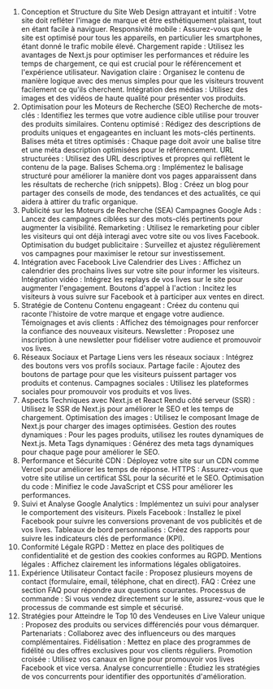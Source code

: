 1. Conception et Structure du Site Web
Design attrayant et intuitif : Votre site doit refléter l'image de marque et être esthétiquement plaisant, tout en étant facile à naviguer.
Responsivité mobile : Assurez-vous que le site est optimisé pour tous les appareils, en particulier les smartphones, étant donné le trafic mobile élevé.
Chargement rapide : Utilisez les avantages de Next.js pour optimiser les performances et réduire les temps de chargement, ce qui est crucial pour le référencement et l'expérience utilisateur.
Navigation claire : Organisez le contenu de manière logique avec des menus simples pour que les visiteurs trouvent facilement ce qu'ils cherchent.
Intégration des médias : Utilisez des images et des vidéos de haute qualité pour présenter vos produits.
2. Optimisation pour les Moteurs de Recherche (SEO)
Recherche de mots-clés : Identifiez les termes que votre audience cible utilise pour trouver des produits similaires.
Contenu optimisé : Rédigez des descriptions de produits uniques et engageantes en incluant les mots-clés pertinents.
Balises méta et titres optimisés : Chaque page doit avoir une balise titre et une méta description optimisées pour le référencement.
URL structurées : Utilisez des URL descriptives et propres qui reflètent le contenu de la page.
Balises Schema.org : Implémentez le balisage structuré pour améliorer la manière dont vos pages apparaissent dans les résultats de recherche (rich snippets).
Blog : Créez un blog pour partager des conseils de mode, des tendances et des actualités, ce qui aidera à attirer du trafic organique.
3. Publicité sur les Moteurs de Recherche (SEA)
Campagnes Google Ads : Lancez des campagnes ciblées sur des mots-clés pertinents pour augmenter la visibilité.
Remarketing : Utilisez le remarketing pour cibler les visiteurs qui ont déjà interagi avec votre site ou vos lives Facebook.
Optimisation du budget publicitaire : Surveillez et ajustez régulièrement vos campagnes pour maximiser le retour sur investissement.
4. Intégration avec Facebook Live
Calendrier des Lives : Affichez un calendrier des prochains lives sur votre site pour informer les visiteurs.
Intégration vidéo : Intégrez les replays de vos lives sur le site pour augmenter l'engagement.
Boutons d'appel à l'action : Incitez les visiteurs à vous suivre sur Facebook et à participer aux ventes en direct.
5. Stratégie de Contenu
Contenu engageant : Créez du contenu qui raconte l'histoire de votre marque et engage votre audience.
Témoignages et avis clients : Affichez des témoignages pour renforcer la confiance des nouveaux visiteurs.
Newsletter : Proposez une inscription à une newsletter pour fidéliser votre audience et promouvoir vos lives.
6. Réseaux Sociaux et Partage
Liens vers les réseaux sociaux : Intégrez des boutons vers vos profils sociaux.
Partage facile : Ajoutez des boutons de partage pour que les visiteurs puissent partager vos produits et contenus.
Campagnes sociales : Utilisez les plateformes sociales pour promouvoir vos produits et vos lives.
7. Aspects Techniques avec Next.js et React
Rendu côté serveur (SSR) : Utilisez le SSR de Next.js pour améliorer le SEO et les temps de chargement.
Optimisation des images : Utilisez le composant Image de Next.js pour charger des images optimisées.
Gestion des routes dynamiques : Pour les pages produits, utilisez les routes dynamiques de Next.js.
Meta Tags dynamiques : Générez des meta tags dynamiques pour chaque page pour améliorer le SEO.
8. Performance et Sécurité
CDN : Déployez votre site sur un CDN comme Vercel pour améliorer les temps de réponse.
HTTPS : Assurez-vous que votre site utilise un certificat SSL pour la sécurité et le SEO.
Optimisation du code : Minifiez le code JavaScript et CSS pour améliorer les performances.
9. Suivi et Analyse
Google Analytics : Implémentez un suivi pour analyser le comportement des visiteurs.
Pixels Facebook : Installez le pixel Facebook pour suivre les conversions provenant de vos publicités et de vos lives.
Tableaux de bord personnalisés : Créez des rapports pour suivre les indicateurs clés de performance (KPI).
10. Conformité Légale
RGPD : Mettez en place des politiques de confidentialité et de gestion des cookies conformes au RGPD.
Mentions légales : Affichez clairement les informations légales obligatoires.
11. Expérience Utilisateur
Contact facile : Proposez plusieurs moyens de contact (formulaire, email, téléphone, chat en direct).
FAQ : Créez une section FAQ pour répondre aux questions courantes.
Processus de commande : Si vous vendez directement sur le site, assurez-vous que le processus de commande est simple et sécurisé.
12. Stratégies pour Atteindre le Top 10 des Vendeuses en Live
Valeur unique : Proposez des produits ou services différenciés pour vous démarquer.
Partenariats : Collaborez avec des influenceurs ou des marques complémentaires.
Fidélisation : Mettez en place des programmes de fidélité ou des offres exclusives pour vos clients réguliers.
Promotion croisée : Utilisez vos canaux en ligne pour promouvoir vos lives Facebook et vice versa.
Analyse concurrentielle : Étudiez les stratégies de vos concurrents pour identifier des opportunités d'amélioration.